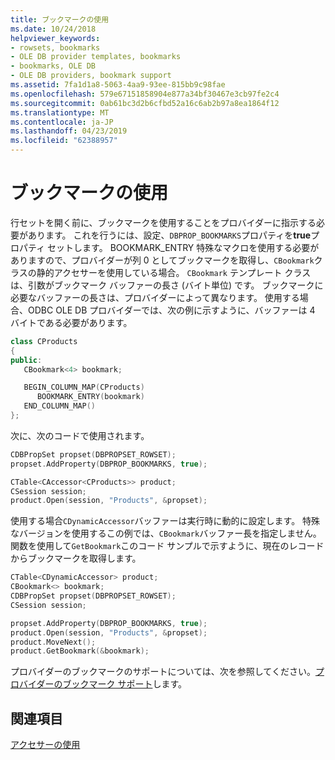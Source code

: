 ```yaml
---
title: ブックマークの使用
ms.date: 10/24/2018
helpviewer_keywords:
- rowsets, bookmarks
- OLE DB provider templates, bookmarks
- bookmarks, OLE DB
- OLE DB providers, bookmark support
ms.assetid: 7fa1d1a8-5063-4aa9-93ee-815bb9c98fae
ms.openlocfilehash: 579e67151858904e877a34bf30467e3cb97fe2c4
ms.sourcegitcommit: 0ab61bc3d2b6cfbd52a16c6ab2b97a8ea1864f12
ms.translationtype: MT
ms.contentlocale: ja-JP
ms.lasthandoff: 04/23/2019
ms.locfileid: "62388957"
---
```

# <a name="using-bookmarks"></a>ブックマークの使用

行セットを開く前に、ブックマークを使用することをプロバイダーに指示する必要があります。 これを行うには、設定、`DBPROP_BOOKMARKS`プロパティを**true**プロパティ セットします。 BOOKMARK_ENTRY 特殊なマクロを使用する必要がありますので、プロバイダーが列 0 としてブックマークを取得し、`CBookmark`クラスの静的アクセサーを使用している場合。 `CBookmark` テンプレート クラスは、引数がブックマーク バッファーの長さ (バイト単位) です。 ブックマークに必要なバッファーの長さは、プロバイダーによって異なります。 使用する場合、ODBC OLE DB プロバイダーでは、次の例に示すように、バッファーは 4 バイトである必要があります。

```cpp
class CProducts
{
public:
   CBookmark<4> bookmark;

   BEGIN_COLUMN_MAP(CProducts)
      BOOKMARK_ENTRY(bookmark)
   END_COLUMN_MAP()
};
```

次に、次のコードで使用されます。

```cpp
CDBPropSet propset(DBPROPSET_ROWSET);
propset.AddProperty(DBPROP_BOOKMARKS, true);

CTable<CAccessor<CProducts>> product;
CSession session;
product.Open(session, "Products", &propset);
```

使用する場合`CDynamicAccessor`バッファーは実行時に動的に設定します。 特殊なバージョンを使用するこの例では、`CBookmark`バッファー長を指定しません。 関数を使用して`GetBookmark`このコード サンプルで示すように、現在のレコードからブックマークを取得します。

```cpp
CTable<CDynamicAccessor> product;
CBookmark<> bookmark;
CDBPropSet propset(DBPROPSET_ROWSET);
CSession session;

propset.AddProperty(DBPROP_BOOKMARKS, true);
product.Open(session, "Products", &propset);
product.MoveNext();
product.GetBookmark(&bookmark);
```

プロバイダーのブックマークのサポートについては、次を参照してください。[プロバイダーのブックマーク サポート](../../data/oledb/provider-support-for-bookmarks.md)します。

## <a name="see-also"></a>関連項目

[アクセサーの使用](../../data/oledb/using-accessors.md)